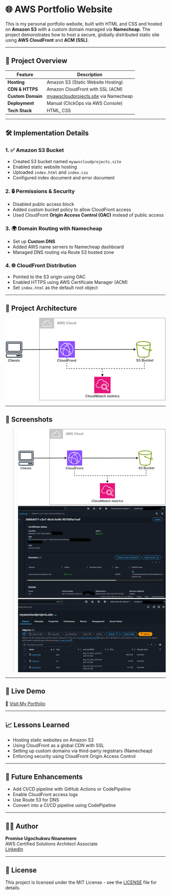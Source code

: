 # 🌐 AWS Portfolio Website

This is my personal portfolio website, built with HTML and CSS and hosted on **Amazon S3** with a custom domain managed via **Namecheap**. The project demonstrates how to host a secure, globally distributed static site using **AWS CloudFront** and **ACM (SSL)**.

---

## 📌 Project Overview

| Feature | Description |
|--------|-------------|
| **Hosting** | Amazon S3 (Static Website Hosting) |
| **CDN & HTTPS** | Amazon CloudFront with SSL (ACM) |
| **Custom Domain** | [myawscloudprojects.site](https://myawscloudprojects.site) via Namecheap |
| **Deployment** | Manual (ClickOps via AWS Console) |
| **Tech Stack** | HTML, CSS |

---

## 🛠️ Implementation Details

### 1. ✅ Amazon S3 Bucket
- Created S3 bucket named `myawscloudprojects.site`
- Enabled static website hosting
- Uploaded `index.html` and `index.css`
- Configured index document and error document

### 2. 🔒 Permissions & Security
- Disabled public access block
- Added custom bucket policy to allow CloudFront access
- Used CloudFront **Origin Access Control (OAC)** instead of public access

### 3. 🌍 Domain Routing with Namecheap
- Set up **Custom DNS**
- Added AWS name servers to Namecheap dashboard
- Managed DNS routing via Route 53 hosted zone

### 4. 🌐 CloudFront Distribution
- Pointed to the S3 origin using OAC
- Enabled HTTPS using AWS Certificate Manager (ACM)
- Set `index.html` as the default root object

---

## 📂 Project Architecture
![Static Website_Architecture_on_AWS](Static_website_architecture_on_AWS.png)

---

## 📸 Screenshots

> ![Static Website_Architecture_on_AWS](Static_website_architecture_on_AWS.png)
> ![CloudFront Distribution](CloudFront_Distribution.png)
> ![AWS S3 Bucket](Static_website_AWS_S3_bucket.png)

---

## 🚀 Live Demo

🔗 [Visit My Portfolio](https://myawscloudprojects.site)

---

## 📈 Lessons Learned

- Hosting static websites on Amazon S3
- Using CloudFront as a global CDN with SSL
- Setting up custom domains via third-party registrars (Namecheap)
- Enforcing security using CloudFront Origin Access Control

---

## 📌 Future Enhancements

- Add CI/CD pipeline with GitHub Actions or CodePipeline
- Enable CloudFront access logs
- Use Route 53 for DNS
- Convert into a CI/CD pipeline using CodePipeline

---

## 👨‍💻 Author

**Promise Ugochukwu Nnanemere**  
AWS Certified Solutions Architect Associate  
[LinkedIn](https://linkedin.com/in/promiseugochukwunnanemere)

---

## 📜 License

This project is licensed under the MIT License - see the [LICENSE](LICENSE) file for details.
